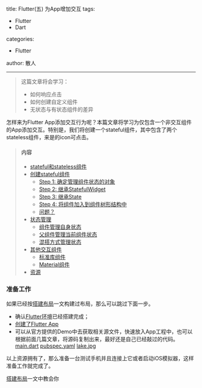 title: Flutter(五) 为App增加交互
tags:
  - Flutter
  - Dart

categories:
  - Flutter

author: 散人

---

> 这篇文章将会学习：
> - 如何响应点击
> - 如何创建自定义组件
> - 无状态与有状态组件的差异

怎样来为Flutter App添加交互行为呢？本篇文章将学习为仅包含一个非交互组件的App添加交互。特别是，我们将创建一个stateful组件，其中包含了两个stateless组件，来是的icon可点击。

> #### 内容
> - [stateful和stateless组件](#1)
> - [创建stateful组件](#2)
>   - [Step 1: 确定管理组件状态的对象](#3)
>   - [Step 2: 继承StatefulWidget](#4)
>   - [Step 3: 继承State](#5)  
>   - [Step 4: 将组件加入到组件树形结构中](#6)
>   - [问题？](#7)
> - [状态管理](#8)
>   - [组件管理自身状态](#9)
>   - [父组件管理当前组件状态](#10)
>   - [混搭方式管理状态](#11)
> - [其他交互组件](#12)
>   - [标准库组件](#13)
>   - [Material组件](#14)
> - [资源](#15)

### 准备工作
如果已经按[搭建布局](https://www.techlab.wang/2018/04/11/flutter/flutter-building-layouts/)一文构建过布局，那么可以跳过下面一步。

- 确认[Flutter环境](https://www.techlab.wang/2018/03/15/flutter/flutter-install/)已经搭建完成；
- [创建了Flutter App](https://www.techlab.wang/2018/03/29/flutter/flutter-create-your-first-app/)
- 可以从官方提供的Demo中去获取相关源文件，快速放入App工程中，也可以根据前面几篇文章，将源码复制出来，最好还是自己已经敲过的代码。[main.dart](https://raw.githubusercontent.com/flutter/website/master/_includes/code/layout/lakes/main.dart) [pubspec.yaml](https://raw.githubusercontent.com/flutter/website/master/_includes/code/layout/lakes/pubspec.yaml) [lake.jpg](https://github.com/flutter/website/blob/master/_includes/code/layout/lakes/images/lake.jpg)

以上资源拥有了，那么准备一台测试手机并且连接上它或者启动iOS模拟器，这样准备工作就完成了。

[搭建布局](https://www.techlab.wang/2018/04/11/flutter/flutter-building-layouts/)一文中教会你
<!--stackedit_data:
eyJoaXN0b3J5IjpbLTEzODkwMzg0MzIsLTIzODk1MDUxMywxNz
A1NDI0NDA5XX0=
-->